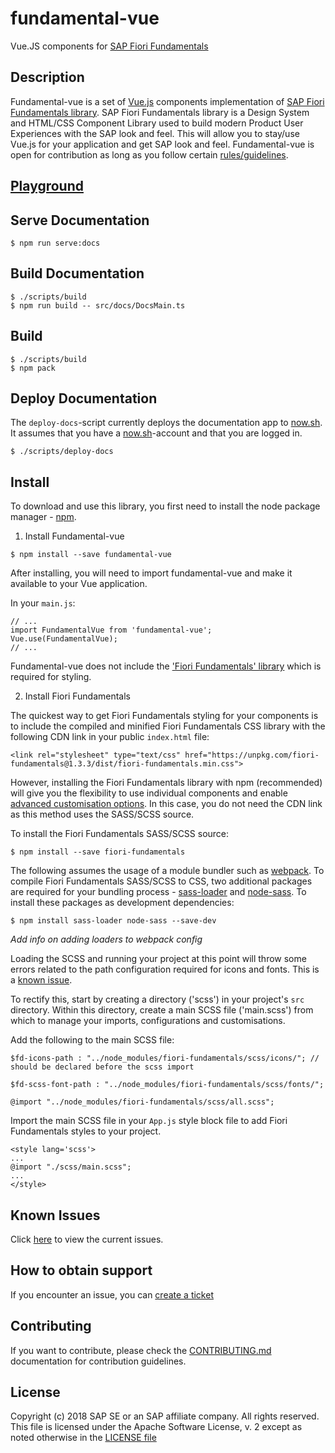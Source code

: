 # fundamental-vue
Vue.JS components for [SAP Fiori Fundamentals](https://github.com/SAP/fundamental)


## Description
Fundamental-vue is a set of [Vue.js](https://vuejs.org/) components implementation of [SAP Fiori Fundamentals library](https://sap.github.io/fundamental/). SAP Fiori Fundamentals library is a Design System and HTML/CSS Component Library used to build modern Product User Experiences with the SAP look and feel. This will allow you to stay/use Vue.js for your application and get SAP look and feel.
Fundamental-vue is open for contribution as long as you follow certain [rules/guidelines](./CONTRIBUTING.md).



## [Playground](https://dist-4d2gqwr8y.now.sh)


## Serve Documentation
```
$ npm run serve:docs
```

## Build Documentation
```
$ ./scripts/build
$ npm run build -- src/docs/DocsMain.ts
```

## Build
```
$ ./scripts/build
$ npm pack
```

## Deploy Documentation
The `deploy-docs`-script currently deploys the documentation app to [now.sh](https://now.sh). It assumes that you have a [now.sh](https://now.sh)-account and that you are logged in.

```
$ ./scripts/deploy-docs
```

## Install

To download and use this library, you first need to install the node package manager - [npm](https://www.npmjs.com/get-npm).
 
1. Install Fundamental-vue
```
$ npm install --save fundamental-vue
```

After installing, you will need to import fundamental-vue and make it available to your Vue application.

In your `main.js`:

```
// ...
import FundamentalVue from 'fundamental-vue';
Vue.use(FundamentalVue);
// ...
```

Fundamental-vue does not include the ['Fiori Fundamentals' library](https://github.com/SAP/fundamental) which is required for styling. 


2. Install Fiori Fundamentals

The quickest way to get Fiori Fundamentals styling for your components is  to include the compiled and minified Fiori Fundamentals CSS library with the following CDN link in your public `index.html` file:
```
<link rel="stylesheet" type="text/css" href="https://unpkg.com/fiori-fundamentals@1.3.3/dist/fiori-fundamentals.min.css">
```

However, installing the Fiori Fundamentals library with npm (recommended) will give you the flexibility to use individual components and enable [advanced customisation options](https://github.com/SAP/fundamental/wiki/Advanced-Customization). In this case, you do not need the CDN link as this method uses the SASS/SCSS source.

To install the Fiori Fundamentals SASS/SCSS source:
```
$ npm install --save fiori-fundamentals
```

<!-- To get this working correctly, you must also make the Fiori Fundamentals SCSS/CSS available to your project. 

If you decide to use Fiori Fundamentals SASS source, you can customise your SCSS imports according to your requirements in your main SCSS file. -->

The following assumes the usage of a module bundler such as [webpack](https://webpack.js.org/). To compile Fiori Fundamentals SASS/SCSS to CSS, two additional packages are required for your bundling process - [sass-loader](https://github.com/webpack-contrib/sass-loader) and [node-sass](https://github.com/sass/node-sass). To install these packages as development dependencies:

```
$ npm install sass-loader node-sass --save-dev
```

*Add info on adding loaders to webpack config*

Loading the SCSS and running your project at this point will throw some errors related to the path configuration required for icons and fonts. This is a [known issue](https://github.com/SAP/fundamental#known-issues). 

To rectify this, start by creating a directory ('scss') in your project's `src` directory. Within this directory, create a main SCSS file ('main.scss') from which to manage your imports, configurations and customisations. 

Add the following to the main SCSS file:
```
$fd-icons-path : "../node_modules/fiori-fundamentals/scss/icons/"; // should be declared before the scss import

$fd-scss-font-path : "../node_modules/fiori-fundamentals/scss/fonts/";

@import "../node_modules/fiori-fundamentals/scss/all.scss";
```

Import the main SCSS file in your `App.js` style block file to add Fiori Fundamentals styles to your project.

```
<style lang='scss'>
...
@import "./scss/main.scss";
...
</style>
```





## Known Issues

Click [here](https://github.com/SAP/fundamental-vue/issues) to view the current issues.

## How to obtain support

If you encounter an issue, you can [create a ticket](https://github.com/SAP/fundamental-vue/issues/new)


## Contributing

If you want to contribute, please check the [CONTRIBUTING.md](./CONTRIBUTING.md) documentation for contribution guidelines.

## License

Copyright (c) 2018 SAP SE or an SAP affiliate company. All rights reserved.
This file is licensed under the Apache Software License, v. 2 except as noted otherwise in the [LICENSE file](https://github.com/SAP/fundamental-vue/blob/master/LICENSE.txt)
